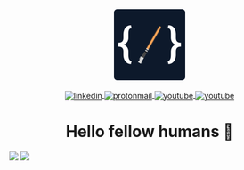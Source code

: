 <div align="center">
  <img height="128px" width="128px" src="images/logo1.png" alt="logo"/>
  <p align="center">
    <a href="https://linkedin.com/in/lucaslricci" target="_blank">
      <img align="center" src="https://img.shields.io/badge/-LinkedIn-333333?style=for-the-badge&logo=linkedin" alt="linkedin" />
    </a>
    <a href="mailto:llricci@protonmail.com" target="_blank">
      <img align="center" src="https://img.shields.io/badge/-Mail-333333?style=for-the-badge&logo=protonmail&logoColor=white" alt="protonmail" />
    </a>
    <a href="https://youtube.com/@lucasricci" target="_blank">
      <img align="center" src="https://img.shields.io/badge/-YouTube-333333?style=for-the-badge&logo=youtube" alt="youtube" />
    </a>
    <a href="https://discord.gg/G4pRc937Ma" target="_blank">
      <img align="center" src="https://img.shields.io/badge/-Discord-333333?style=for-the-badge&logo=discord&logoColor=white" alt="youtube" />
    </a>
  </p>
</div>

<h1 align="center">Hello fellow humans 🖖</h1>

<div display="flex" align-items="center" justify-content="center">
  <picture>
    <source 
      srcset="https://streak-stats.demolab.com?user=lucasricci&theme=github-dark&hide_border=true"
      media="(prefers-color-scheme: dark)"
    />
    <source
      srcset="https://streak-stats.demolab.com?user=lucasricci&theme=github-light&hide_border=true"
      media="(prefers-color-scheme: light), (prefers-color-scheme: no-preference)"
    />
    <img src="https://streak-stats.demolab.com?user=lucasricci&hide_border=true"/>
  </picture>

  <picture>
    <source 
      srcset="https://github-readme-stats.vercel.app/api/top-langs/?username=lucasricci&show_icons=true&theme=github_dark&include_all_commits&hide_border=true"
      media="(prefers-color-scheme: dark)"
    />
    <source
      srcset="https://github-readme-stats.vercel.app/api/top-langs/?username=lucasricci&show_icons=true&hide_border=true&include_all_commits=true"
      media="(prefers-color-scheme: light), (prefers-color-scheme: no-preference)"
    />
    <img src="https://github-readme-stats.vercel.app/api/top-langs/?username=lucasricci&show_icons=true&count_privates=true&include_all_commits=true&hide_border=true"/>
  </picture>
</div>
